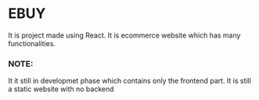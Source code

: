# EBUY

It is project made using React. It is ecommerce website which has many functionalities.

### NOTE:
It it still in developmet phase which contains only the frontend part. It is still a static website with no backend
